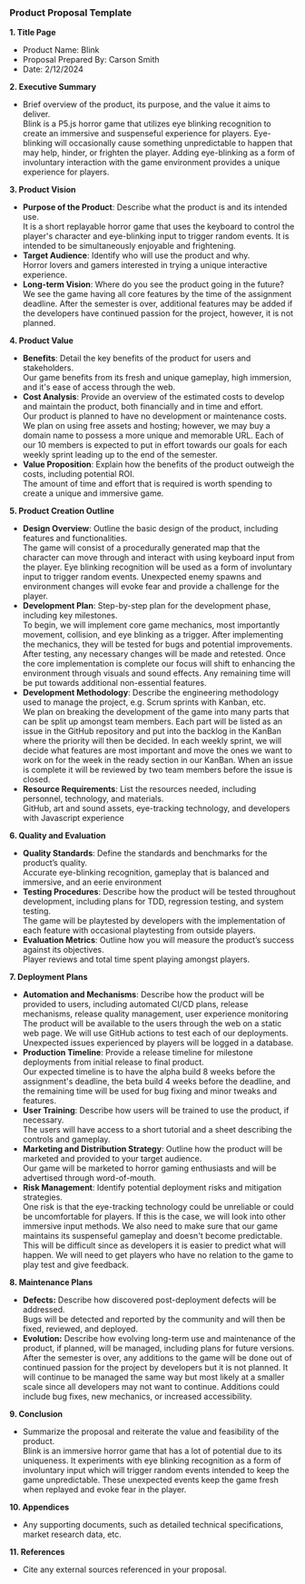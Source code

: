 ### Product Proposal Template

**1. Title Page**
   - Product Name: Blink
   - Proposal Prepared By: Carson Smith
   - Date: 2/12/2024

**2. Executive Summary**
   - Brief overview of the product, its purpose, and the value it aims to deliver.  
Blink is a P5.js horror game that utilizes eye blinking recognition to create an immersive and suspenseful experience for players. Eye-blinking will occasionally cause something unpredictable to happen that may help, hinder, or frighten the player. Adding eye-blinking as a form of involuntary interaction with the game environment provides a unique experience for players.

**3. Product Vision**
   - **Purpose of the Product**: Describe what the product is and its intended use.   
It is a short replayable horror game that uses the keyboard to control the player's character and eye-blinking input to trigger random events. It is intended to be simultaneously enjoyable and frightening.  
   - **Target Audience**: Identify who will use the product and why.  
Horror lovers and gamers interested in trying a unique interactive experience.
   - **Long-term Vision**: Where do you see the product going in the future?  
We see the game having all core features by the time of the assignment deadline. After the semester is over, additional features may be added if the developers have continued passion for the project, however, it is not planned.

**4. Product Value**
   - **Benefits**: Detail the key benefits of the product for users and stakeholders.  
Our game benefits from its fresh and unique gameplay, high immersion, and it's ease of access through the web.  
   - **Cost Analysis**: Provide an overview of the estimated costs to develop and maintain the product, both financially and in time and effort.  
Our product is planned to have no development or maintenance costs. We plan on using free assets and hosting; however, we may buy a domain name to possess a more unique and memorable URL. Each of our 10 members is expected to put in effort towards our goals for each weekly sprint leading up to the end of the semester. 
   - **Value Proposition**: Explain how the benefits of the product outweigh the costs, including potential ROI.  
The amount of time and effort that is required is worth spending to create a unique and immersive game.

**5. Product Creation Outline**
   - **Design Overview**: Outline the basic design of the product, including features and functionalities.  
The game will consist of a procedurally generated map that the character can move through and interact with using keyboard input from the player. Eye blinking recognition will be used as a form of involuntary input to trigger random events. Unexpected enemy spawns and environment changes will evoke fear and provide a challenge for the player.
   - **Development Plan**: Step-by-step plan for the development phase, including key milestones.  
To begin, we will implement core game mechanics, most importantly movement, collision, and eye blinking as a trigger. After implementing the mechanics, they will be tested for bugs and potential improvements. After testing, any necessary changes will be made and retested. Once the core implementation is complete our focus will shift to enhancing the environment through visuals and sound effects. Any remaining time will be put towards additional non-essential features.
   - **Development Methodology**: Describe the engineering methodology used to manage the project, e.g. Scrum sprints with Kanban, etc.  
We plan on breaking the development of the game into many parts that can be split up amongst team members. Each part will be listed as an issue in the GitHub repository and put into the backlog in the KanBan where the priority will then be decided. In each weekly sprint, we will decide what features are most important and move the ones we want to work on for the week in the ready section in our KanBan. When an issue is complete it will be reviewed by two team members before the issue is closed.
   - **Resource Requirements**: List the resources needed, including personnel, technology, and materials.  
GitHub, art and sound assets, eye-tracking technology, and developers with Javascript experience 

**6. Quality and Evaluation**
   - **Quality Standards**: Define the standards and benchmarks for the product’s quality.  
Accurate eye-blinking recognition, gameplay that is balanced and immersive, and an eerie environment
   - **Testing Procedures**: Describe how the product will be tested throughout development, including plans for TDD, regression testing, and system testing.   
The game will be playtested by developers with the implementation of each feature with occasional playtesting from outside players.
   - **Evaluation Metrics**: Outline how you will measure the product’s success against its objectives.  
Player reviews and total time spent playing amongst players.

**7. Deployment Plans**
   - **Automation and Mechanisms**: Describe how the product will be provided to users, including automated CI/CD plans, release mechanisms, release quality management, user experience monitoring  
The product will be available to the users through the web on a static web page. We will use GitHub actions to test each of our deployments. Unexpected issues experienced by players will be logged in a database.
   - **Production Timeline**: Provide a release timeline for milestone deployments from initial release to final product.  
Our expected timeline is to have the alpha build 8 weeks before the assignment's deadline, the beta build 4 weeks before the deadline, and the remaining time will be used for bug fixing and minor tweaks and features.
   - **User Training**: Describe how users will be trained to use the product, if necessary.  
The users will have access to a short tutorial and a sheet describing the controls and gameplay.
   - **Marketing and Distribution Strategy**: Outline how the product will be marketed and provided to your target audience.  
Our game will be marketed to horror gaming enthusiasts and will be advertised through word-of-mouth.
   - **Risk Management**: Identify potential deployment risks and mitigation strategies.  
One risk is that the eye-tracking technology could be unreliable or could be uncomfortable for players. If this is the case, we will look into other immersive input methods. We also need to make sure that our game maintains its suspenseful gameplay and doesn't become predictable. This will be difficult since as developers it is easier to predict what will happen. We will need to get players who have no relation to the game to play test and give feedback.

**8. Maintenance Plans**
   - **Defects:** Describe how discovered post-deployment defects will be addressed.  
Bugs will be detected and reported by the community and will then be fixed, reviewed, and deployed. 
   - **Evolution:** Describe how evolving long-term use and maintenance of the product, if planned, will be managed, including plans for future versions.  
After the semester is over, any additions to the game will be done out of continued passion for the project by developers but it is not planned. It will continue to be managed the same way but most likely at a smaller scale since all developers may not want to continue. Additions could include bug fixes, new mechanics, or increased accessibility.

**9. Conclusion**
   - Summarize the proposal and reiterate the value and feasibility of the product.  
Blink is an immersive horror game that has a lot of potential due to its uniqueness. It experiments with eye blinking recognition as a form of involuntary input which will trigger random events intended to keep the game unpredictable. These unexpected events keep the game fresh when replayed and evoke fear in the player.

**10. Appendices**
   - Any supporting documents, such as detailed technical specifications, market research data, etc.

**11. References**
   - Cite any external sources referenced in your proposal.
